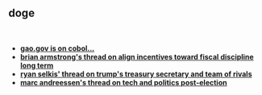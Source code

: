 ## doge

<br>

* **[gao.gov is on cobol...](https://www.gao.gov/products/gao-23-106821)**
* **[brian armstrong's thread on align incentives toward fiscal discipline long term](https://x.com/brian_armstrong/status/1858023954776207730)**
* **[ryan selkis' thread on trump's treasury secretary and team of rivals](https://x.com/twobitidiot/status/1858248993978884306)**
* **[marc andreessen's thread on tech and politics post-election](https://x.com/pmarca/status/1856443085473058964)**
